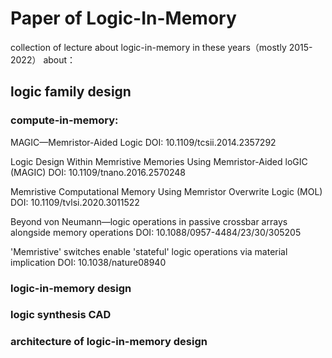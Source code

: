 # Paper of Logic-In-Memory
collection of lecture about logic-in-memory in these years（mostly 2015-2022）
about：
 
## logic family design
### compute-in-memory:
MAGIC—Memristor-Aided Logic DOI: 10.1109/tcsii.2014.2357292
	
Logic Design Within Memristive Memories Using Memristor-Aided loGIC (MAGIC)  DOI: 10.1109/tnano.2016.2570248
	
Memristive Computational Memory Using Memristor Overwrite Logic (MOL)  DOI: 10.1109/tvlsi.2020.3011522
	
Beyond von Neumann—logic operations in passive crossbar arrays alongside memory operations  DOI: 10.1088/0957-4484/23/30/305205
	
'Memristive' switches enable 'stateful' logic operations via material implication  DOI: 10.1038/nature08940
	
### logic-in-memory design
	
### logic synthesis CAD
	
### architecture of logic-in-memory design
